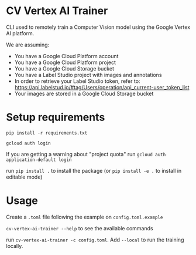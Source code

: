 # CV Vertex AI Trainer
CLI used to remotely train a Computer Vision model using the Google Vertex AI platform.

We are assuming:
- You have a Google Cloud Platform account
- You have a Google Cloud Platform project
- You have a Google Cloud Storage bucket
- You have a Label Studio project with images and annotations
- In order to retrieve your Label Studio token, refer to: https://api.labelstud.io/#tag/Users/operation/api_current-user_token_list
- Your images are stored in a Google Cloud Storage bucket

# Setup requirements

`pip install -r requirements.txt`

`gcloud auth login`

If you are getting a warning about "project quota" run `gcloud auth application-default login`

run `pip install .` to install the package (or `pip install -e .` to install in editable mode)

# Usage

Create a `.toml` file following the example on `config.toml.example`

`cv-vertex-ai-trainer --help` to see the available commands

run `cv-vertex-ai-trainer -c config.toml`. Add `--local` to run the training locally.